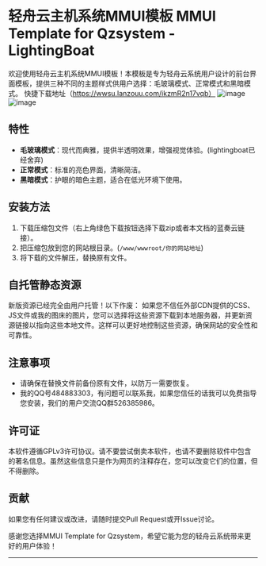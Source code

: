 

# 轻舟云主机系统MMUI模板 MMUI Template for Qzsystem - LightingBoat

欢迎使用轻舟云主机系统MMUI模板！本模板是专为轻舟云系统用户设计的前台界面模板，提供三种不同的主题样式供用户选择：毛玻璃模式、正常模式和黑暗模式。
快捷下载地址（https://wwsu.lanzouu.com/ikzmR2n17vqb）
![image](https://github.com/user-attachments/assets/3e23255e-91eb-4588-a421-04e76efc548a)
![image](https://github.com/user-attachments/assets/2b5847ce-40e6-43d8-9b5e-295fc15f647c)



## 特性

- **毛玻璃模式**：现代而典雅，提供半透明效果，增强视觉体验。(lightingboat已经舍弃)
- **正常模式**：标准的亮色界面，清晰简洁。
- **黑暗模式**：护眼的暗色主题，适合在低光环境下使用。

## 安装方法

1. 下载压缩包文件（右上角绿色下载按钮选择下载zip或者本文档的蓝奏云链接）。
2. 把压缩包放到您的网站根目录。(`/www/wwwroot/你的网站地址`)
3. 将下载的文件解压，替换原有文件。

## 自托管静态资源

新版资源已经完全由用户托管！以下作废：
如果您不信任外部CDN提供的CSS、JS文件或我的图床的图片，您可以选择将这些资源下载到本地服务器，并更新资源链接以指向这些本地文件。这样可以更好地控制这些资源，确保网站的安全性和可靠性。

## 注意事项

- 请确保在替换文件前备份原有文件，以防万一需要恢复。
- 我的QQ号484883303，有问题可以联系我，如果您信任的话我可以免费指导您安装，我们的用户交流QQ群526385986。
## 许可证

本软件遵循GPLv3许可协议。请不要尝试倒卖本软件，也请不要删除软件中包含的著名信息。虽然这些信息只是作为网页的注释存在，您可以改变它们的位置，但不得删除。

## 贡献

如果您有任何建议或改进，请随时提交Pull Request或开Issue讨论。

感谢您选择MMUI Template for Qzsystem，希望它能为您的轻舟云系统带来更好的用户体验！

---

